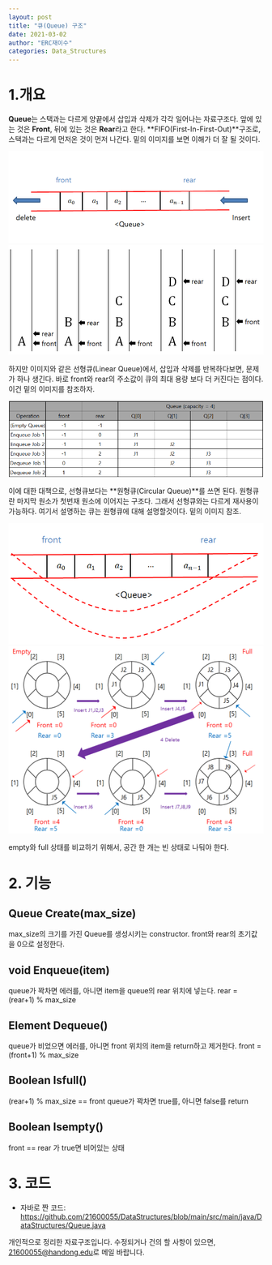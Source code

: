 ```yaml
---
layout: post
title: "큐(Queue) 구조"
date: 2021-03-02
author: "ERC재이수"
categories: Data_Structures
---
```


# 1.개요

**Queue**는 스택과는 다르게 양끝에서 삽입과 삭제가 각각 일어나는 자료구조다.
앞에 있는 것은 **Front**, 뒤에 있는 것은 **Rear**라고 한다.
**FIFO(First-In-First-Out)**구조로, 스택과는 다르게 먼저온 것이 먼저 나간다.
밑의 이미지를 보면 이해가 더 잘 될 것이다.

<a href="/assets/queue/queue1.PNG" data-lightbox="queue1" data-title="출처: 그림">
	<img src="/assets/queue/queue1.PNG" title="queue1">
</a>

<a href="/assets/queue/queue2.PNG" data-lightbox="queue2" data-title="출처: 그림">
	<img src="/assets/queue/queue2.PNG" title="queue2">
</a>

하지만 이미지와 같은 선형큐(Linear Queue)에서, 삽입과 삭제를 반복하다보면, 문제가 하나 생긴다.
바로 front와 rear의 주소값이 큐의 최대 용량 보다 더 커진다는 점이다.
이건 밑의 이미지를 참조하자.

<a href="/assets/queue/queue3.PNG" data-lightbox="queue3" data-title="출처: 그림">
	<img src="/assets/queue/queue3.PNG" title="queue3">
</a>

이에 대한 대책으로, 선형큐보다는 **원형큐(Circular Queue)**를 쓰면 된다.
원형큐란 마지막 원소가 첫번재 원소에 이어지는 구조다.
그래서 선형큐와는 다르게 재사용이 가능하다.
여기서 설명하는 큐는 원형큐에 대해 설명할것이다.
밑의 이미지 참조.

<a href="/assets/queue/queue4.PNG" data-lightbox="queue4" data-title="출처: 그림">
	<img src="/assets/queue/queue4.PNG" title="queue4">
</a>

<a href="/assets/queue/queue5.PNG" data-lightbox="queue5" data-title="출처: 그림">
	<img src="/assets/queue/queue5.PNG" title="queue5">
</a>

empty와 full 상태를 비교하기 위해서, 공간 한 개는 빈 상태로 나둬야 한다.

# 2. 기능

## Queue Create(max_size)

max_size의 크기를 가진 Queue를 생성시키는 constructor.
front와 rear의 초기값을 0으로 설정한다.

## void Enqueue(item)

queue가 꽉차면  에러를, 아니면 item을 queue의 rear 위치에 넣는다.
rear = (rear+1) % max_size

## Element Dequeue()

queue가 비었으면 에러를, 아니면 front 위치의 item을 return하고 제거한다.
front = (front+1) % max_size

## Boolean Isfull()

(rear+1) % max_size == front
queue가 꽉차면 true를, 아니면 false를 return

## Boolean Isempty()

front == rear 가 true면 비어있는 상태

# 3. 코드

* 자바로 짠 코드: <https://github.com/21600055/DataStructures/blob/main/src/main/java/DataStructures/Queue.java>

개인적으로 정리한 자료구조입니다. 수정되거나 건의 할 사항이 있으면, <21600055@handong.edu>로 메일 바랍니다.
